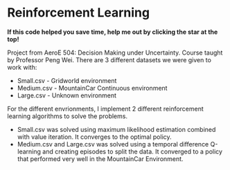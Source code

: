 # Reinforcement Learning

**If this code helped you save time, help me out by clicking the star at the top!**

Project from AeroE 504: Decision Making under Uncertainty. Course taught by Professor Peng Wei.
There are 3 different datasets we were given to work with:
 *  Small.csv - Gridworld environment
 *  Medium.csv - MountainCar Continuous environment
 *  Large.csv - Unknown environment 
 
 For the different envrionments, I implement 2 different reinforcement learning algorithms to solve the problems.
 * Small.csv was solved using maximum likelihood estimation combined with value iteration. It converges to the optimal policy.
 * Medium.csv and Large.csv was solved using a temporal difference Q-learning and creating episodes to split the data. It converged to a policy that performed very well in the MountainCar Environment.
 
